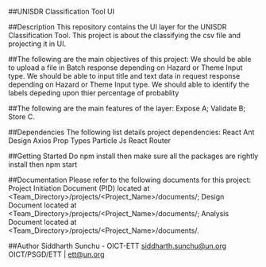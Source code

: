 ##UNISDR Classification Tool UI

##Description
This repository contains the UI layer for the UNISDR Classification Tool. This project is about the classifying the csv file and projecting it in UI.

##The following are the main objectives of this project:
We should be able to upload a file in Batch response depending on Hazard or Theme Input type.
We should be able to input title and text data in request response depending on Hazard or Theme Input type.
We should able to identify the labels depeding upon thier percentage of probablity

##The following are the main features of the layer:
Expose A;
Validate B;
Store C.

##Dependencies
The following list details project dependencies:
React
Ant Design
Axios
Prop Types
Particle Js
React Router

##Getting Started
Do npm install
then make sure all the packages are rightly install
then npm start

##Documentation
Please refer to the following documents for this project:
Project Initiation Document (PID) located at <Team_Directory>/projects/<Project_Name>/documents/;
Design Document located at <Team_Directory>/projects/<Project_Name>/documents/;
Analysis Document located at <Team_Directory>/projects/<Project_Name>/documents/.

##Author
Siddharth Sunchu - OICT-ETT
siddharth.sunchu@un.org
OICT/PSGD/ETT | ett@un.org
